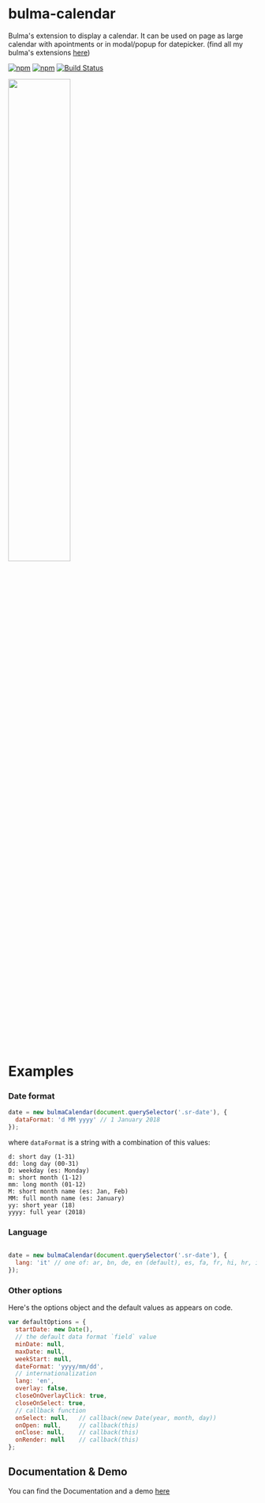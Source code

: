 # bulma-calendar
Bulma's extension to display a calendar. It can be used on page as large calendar with apointments or in modal/popup for datepicker.
(find all my bulma's extensions [here](https://wikiki.github.io/))

[![npm](https://img.shields.io/npm/v/bulma-calendar.svg)](https://www.npmjs.com/package/bulma-calendar)
[![npm](https://img.shields.io/npm/dm/bulma-calendar.svg)](https://www.npmjs.com/package/bulma-calendar)
[![Build Status](https://travis-ci.org/Wikiki/bulma-calendar.svg?branch=master)](https://travis-ci.org/Wikiki/bulma-calendar)

<img src="https://img4.hostingpics.net/pics/812322ScreenShot20170810at125834.png" width="50%">

# Examples

### Date format

```js
date = new bulmaCalendar(document.querySelector('.sr-date'), {
  dataFormat: 'd MM yyyy' // 1 January 2018
});
```

where `dataFormat` is a string with a combination of this values:

```
d: short day (1-31)
dd: long day (00-31)
D: weekday (es: Monday)
m: short month (1-12)
mm: long month (01-12)
M: short month name (es: Jan, Feb)
MM: full month name (es: January)
yy: short year (18)
yyyy: full year (2018)
```

### Language

```js

date = new bulmaCalendar(document.querySelector('.sr-date'), {
  lang: 'it' // one of: ar, bn, de, en (default), es, fa, fr, hi, hr, id, it, ja, nl, pt, pt-BR, ru, sr, th, tr, zh-cn
});
```

### Other options

Here's the options object and the default values as appears on code.

```js
var defaultOptions = {
  startDate: new Date(),
  // the default data format `field` value
  minDate: null,
  maxDate: null,
  weekStart: null,
  dateFormat: 'yyyy/mm/dd',
  // internationalization
  lang: 'en',
  overlay: false,
  closeOnOverlayClick: true,
  closeOnSelect: true,
  // callback function
  onSelect: null,   // callback(new Date(year, month, day))
  onOpen: null,     // callback(this)
  onClose: null,    // callback(this)
  onRender: null    // callback(this)
};
```

Documentation & Demo
---
You can find the Documentation and a demo [here](https://wikiki.github.io/components/calendar/)
